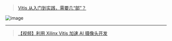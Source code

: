 

> [Vitis 从入门到实践，需要几“部”？](https://xilinx.eetrend.com/content/2020/100049340.html)

![image](https://github.com/hcysky/FPGA/assets/64795241/d2d0f5ad-af8b-4e3d-a8a9-bddd7083c6dd)

--------------

> [【视频】利用 Xilinx Vitis 加速 AI 摄像头开发](https://xilinx.eetrend.com/content/2020/100048546.html)










